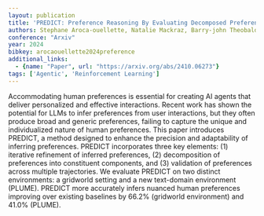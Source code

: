 ```yaml
---
layout: publication
title: 'PREDICT: Preference Reasoning By Evaluating Decomposed Preferences Inferred From Candidate Trajectories'
authors: Stephane Aroca-ouellette, Natalie Mackraz, Barry-john Theobald, Katherine Metcalf
conference: "Arxiv"
year: 2024
bibkey: arocaouellette2024preference
additional_links:
  - {name: "Paper", url: "https://arxiv.org/abs/2410.06273"}
tags: ['Agentic', 'Reinforcement Learning']
---
```

Accommodating human preferences is essential for creating AI agents that
deliver personalized and effective interactions. Recent work has shown the
potential for LLMs to infer preferences from user interactions, but they often
produce broad and generic preferences, failing to capture the unique and
individualized nature of human preferences. This paper introduces PREDICT, a
method designed to enhance the precision and adaptability of inferring
preferences. PREDICT incorporates three key elements: (1) iterative refinement
of inferred preferences, (2) decomposition of preferences into constituent
components, and (3) validation of preferences across multiple trajectories. We
evaluate PREDICT on two distinct environments: a gridworld setting and a new
text-domain environment (PLUME). PREDICT more accurately infers nuanced human
preferences improving over existing baselines by 66.2% (gridworld environment)
and 41.0% (PLUME).
